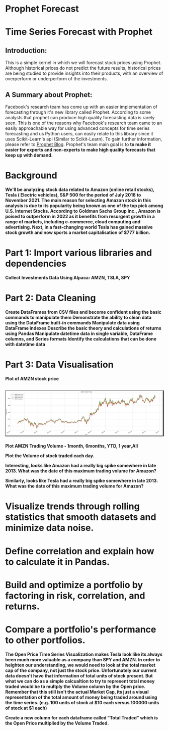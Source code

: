 # Prophet Forecast
# Time Series Forecast with Prophet

## Introduction:
This is a simple kernel in which we will forecast stock prices using Prophet. Although historical prices do not predict the future results, historical prices are being studied to provide insights into their products, with an overview of overperform or underperform of the investments.  


## A Summary about Prophet:
Facebook's research team has come up with an easier implementation of forecasting through it's new library called Prophet. According to some analysts that prophet can produce high quality forecasting data is rarely seen. This is one of the reasons why Facebook's research team came to an easily approachable way for using advanced concepts for time series forecasting and us Python users, can easily relate to this library since it uses Scikit-Learn's api (Similar to Scikit-Learn). To gain further information, please refer to  [Prophet Blog](https://research.fb.com/prophet-forecasting-at-scale/). Prophet's team main goal is to <b>to make it easier for experts and non-experts to make high quality forecasts that keep up with demand.

# Background
We'll be analyzing stock data related to Amazon (online retail stocks), Tesla ( Electric vehicles), S&P 500 for the period of July 2018 to November 2021. The main reason for selecting Amazon stock in this analysis is due to its popularity being known as one of the top pick among U.S. Internet Stocks.  According to Goldman Sachs Group Inc., Amazon is poised to outperform in 2022 as it benefits from resurgent growth in a range of markets, including e-commerce, cloud computing and advertising.  Next, in a fast-changing world Tesla has gained massive stock growth and now sports a market capitalisation of $777 billion.
  

# Part 1: Import various libraries and dependencies
Collect Investments Data Using Alpaca: AMZN, TSLA, SPY

  
 # Part 2: Data Cleaning 
Create DataFrames from CSV files and become confident using the basic commands to manipulate them
Demonstrate the ability to clean data using the DataFrame built-in commands
Manipulate data using DataFrame indexes
Describe the basic theory and calculations of returns using Pandas
Manipulate datetime data in single variable, DataFrame columns, and Series formats
Identify the calculations that can be done with datetime data
  
  
  
  
 # Part 3: Data Visualisation
 Plot of AMZN stock price
 ## ![Amazon Share price](https://github.com/juliannehiew/Project-1-Prophet-Stock-Forecast/blob/main/Amazon%20Share%20Prices.JPG?raw=true)
  
  
Plot AMZN Trading Volume - 1month, 6months, YTD, 1 year,All  
  
  
  
  
  
  
  
  
  
  
  Plot the Volume of stock traded each day.
  
  
 
  
  
  Interesting, looks like Amazon had a really big spike somewhere in late 2013. What was the date of this maximum trading volume for Amazon?
  
  
  
  
  
  
  
  Similarly, looks like Tesla had a really big spike somewhere in late 2013. What was the date of this maximum trading volume for Amazon?
  
  
  
  
  
 # Visualize trends through rolling statistics that smooth datasets and minimize data noise.
  
  
  
 # Define correlation and explain how to calculate it in Pandas.
  
  
  
  # Build and optimize a portfolio by factoring in risk, correlation, and returns.
  
  
  
  
  # Compare a portfolio's performance to other portfolios.
  The Open Price Time Series Visualization makes Tesla look like its always been much more valuable as a company than SPY and AMZN. In order to heighten our understanding, we 
  would need to look at the total market cap of the company, not just the stock price. Unfortunately our current data doesn't have that information of total units of stock 
  present. But what we can do as a simple calcualtion to try to represent total money traded would be to multply the Volume column by the Open price. Remember that this still 
  isn't the actual Market Cap, its just a visual representation of the total amount of money being traded around using the time series. (e.g. 100 units of stock at $10 each 
  versus 100000 units of stock at $1 each)

  Create a new column for each dataframe called "Total Traded" which is the Open Price multiplied by the Volume Traded.
  
  
